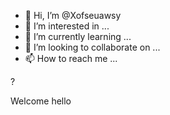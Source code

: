 - 👋 Hi, I’m @Xofseuawsy
- 👀 I’m interested in ...
- 🌱 I’m currently learning ...
- 💞️ I’m looking to collaborate on ...
- 📫 How to reach me ...

<!---
Xofseuawsy/Xofseuawsy is a ✨ special ✨ repository because its `README.md` (this file) appears on your GitHub profile.
You can click the Preview link to take a look at your changes.
--->? 
Welcome hello 
